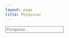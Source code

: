 ```yaml
---
layout: page
title: Pesquisar
---
```


<div id="search-container">
    <input type="text" id="search-input" placeholder="Pesquisar...">
    <ul style="list-style: none" id="results-container"></ul>
</div>

<script src="/search.js" type="text/javascript"></script>

<!-- Configuration -->
<script type="text/javascript">
SimpleJekyllSearch({
  searchInput: document.getElementById('search-input'),
  resultsContainer: document.getElementById('results-container'),
  json: '/search.json',
  searchResultTemplate: '<li><a href="{url}" title="{description}">{title}</a><li style="margin-bottom: 0.5rem">{description}</li></li>',
  noResultsText: 'Nada encontrado',
  limit: 10,
  fuzzy: true,
  exclude: ['Welcome']
})
</script>
